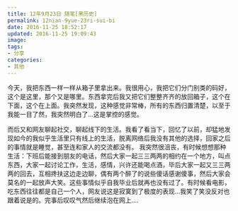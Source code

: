 ```yaml
---
title: 12年9月23日 随笔[黑历史]
permalink: 12nian-9yue-23ri-sui-bi
date: 2016-11-25 18:52:17
updated: 2016-11-25 19:09:43
image: 
tags: 
- 分享
categories:
- 其他
---
```


今天，我把东西一样一样从箱子里拿出来。我很用心，我把它们分门别类的码好，这个是这里，那个又是哪里。东西拿完后我又把它们整整齐齐的放回箱子，这个在下面，这个在上面。我突然发现，这种感觉非常棒，所有的东西归置清楚，以至于我能一目了然，我突然明白了...这是掌控的感觉。

而后又和网友聊起社交，聊起线下的生活。我看了看当下，回忆了以前，却猛地发现如今的我似乎生活里只有线上的生活，脱离网络后我没有其他的选择，回家之后的事情就是睡觉，甚至连和家人的交流都没有。 我突然很沮丧，有时候想想那种生活：下班后能接到朋友的电话，然后大家一起三三两两的相约在一个地方，叫点东西，大家一起讨论工作，生活，感情，兴许还能喝点酒，毕后大家一起又三三两两的回去，互相搀扶这边走边聊，偶有两个醉了的说些傻话感谢傻事，然后大家会莫名的一起放声大笑。这些事情似乎自我毕业后就再也没有过了。有时候看电影，吃东西往往都是自己一个人，网友说这是寂寞到了极度的表现...我笑了笑没反对也跟着说是的。完事后叹叹气然后继续泡在网上....